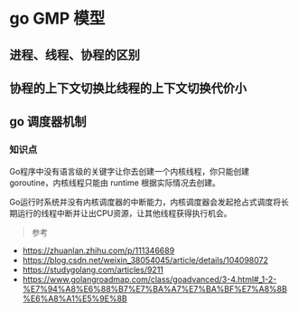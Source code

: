 # go GMP 模型

## 进程、线程、协程的区别

## 协程的上下文切换比线程的上下文切换代价小

## go 调度器机制

### 知识点

Go程序中没有语言级的关键字让你去创建一个内核线程，你只能创建 goroutine，内核线程只能由 runtime 根据实际情况去创建。

Go运行时系统并没有内核调度器的中断能力，内核调度器会发起抢占式调度将长期运行的线程中断并让出CPU资源，让其他线程获得执行机会。

> 参考

+ https://zhuanlan.zhihu.com/p/111346689
+ https://blog.csdn.net/weixin_38054045/article/details/104098072
+ https://studygolang.com/articles/9211
+ https://www.golangroadmap.com/class/goadvanced/3-4.html#_1-2-%E7%94%A8%E6%88%B7%E7%BA%A7%E7%BA%BF%E7%A8%8B%E6%A8%A1%E5%9E%8B


